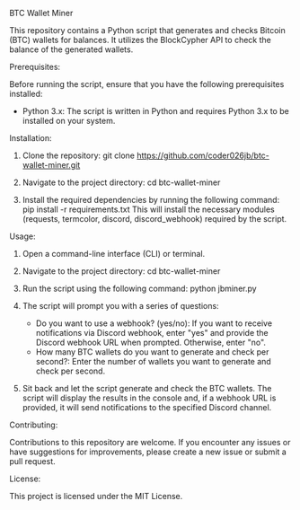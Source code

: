 BTC Wallet Miner

This repository contains a Python script that generates and checks Bitcoin (BTC) wallets for balances. It utilizes the BlockCypher API to check the balance of the generated wallets.

Prerequisites:

Before running the script, ensure that you have the following prerequisites installed:

- Python 3.x: The script is written in Python and requires Python 3.x to be installed on your system.

Installation:

1. Clone the repository:
   git clone https://github.com/coder026jb/btc-wallet-miner.git

2. Navigate to the project directory:
   cd btc-wallet-miner

3. Install the required dependencies by running the following command:
   pip install -r requirements.txt
   This will install the necessary modules (requests, termcolor, discord, discord_webhook) required by the script.

Usage:

1. Open a command-line interface (CLI) or terminal.

2. Navigate to the project directory:
   cd btc-wallet-miner

3. Run the script using the following command:
   python jbminer.py

4. The script will prompt you with a series of questions:
   - Do you want to use a webhook? (yes/no): If you want to receive notifications via Discord webhook, enter "yes" and provide the Discord webhook URL when prompted. Otherwise, enter "no".
   - How many BTC wallets do you want to generate and check per second?: Enter the number of wallets you want to generate and check per second.

5. Sit back and let the script generate and check the BTC wallets. The script will display the results in the console and, if a webhook URL is provided, it will send notifications to the specified Discord channel.

Contributing:

Contributions to this repository are welcome. If you encounter any issues or have suggestions for improvements, please create a new issue or submit a pull request.

License:

This project is licensed under the MIT License.

